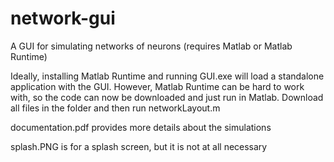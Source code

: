 # network-gui
A GUI for simulating networks of neurons (requires Matlab or Matlab Runtime)

Ideally, installing Matlab Runtime and running GUI.exe will load a standalone application with the GUI. However, Matlab Runtime can be hard to work with, so the code can now be downloaded and just run in Matlab. Download all files in the folder and then run networkLayout.m

documentation.pdf provides more details about the simulations

splash.PNG is for a splash screen, but it is not at all necessary
